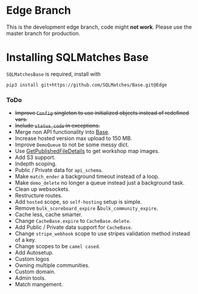 # Edge Branch

This is the development edge branch, code might **not work**. Please use the master branch for production.

# Installing SQLMatches Base

`SQLMatchesBase` is required, install with

```pip3 install git+https://github.com/SQLMatches/Base.git@Edge```

### ToDo

- ~~Improve `Config` singleton to use initialized objects instead of redefined vars.~~
- ~~Include `status_code` in exceptions.~~
- Merge non API functionality into [Base](https://github.com/SQLMatches/Base/tree/Edge).
- Increase hosted version max upload to 150 MB.
- Improve `DemoQueue` to not be some messy dict.
- Use [GetPublishedFileDetails](https://steamapi.xpaw.me/#ISteamRemoteStorage/GetPublishedFil) to get workshop map images.
- Add S3 support.
- Indepth scoping.
- Public / Private data for `api_schema`.
- Make `match_ender` a background timeout instead of a loop.
- Make `demo_delete` no longer a queue instead just a background task.
- Clean up websockets.
- Restructure routes.
- Add `hosted` scope, so `self-hosting` setup is simple.
- Remove `bulk_scoreboard_expire` &`bulk_community_expire`.
- Cache less, cache smarter.
- Change `CacheBase.expire` to `CacheBase.delete`.
- Add Public / Private data support for `CacheBase`.
- Change `stripe_webhook` scope to use stripes validation method instead of a key.
- Change scopes to be `camel cased`.
- Add Autosetup.
- Custom logos
- Owning multiple communities.
- Custom domain.
- Admin tools.
- Match mangement.
